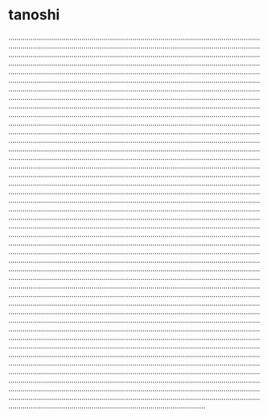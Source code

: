 # tanoshi
.....................................................................................................................................................................................................................................................................................................................................................................................................................................................................................................................................................................................................................................................................................................................................................................................................................................................................................................................................................................................................................................................................................................................................................................................................................................................................................................................................................................................................................................................................................................................................................................................................................................................................................................................................................................................................................................................................................................................................................................................................................................................................................................................................................................................................................................................................................................................................................................................................................................................................................................................................................................................................................................................................................................................................................................................................................................................................................................................................................................................................................................................................................................................................................................................................................................................................................................................................................................................................................................................................................................................................................................................................................................................................................................................................................................................................................................................................................................................................................................................................................................................................................................................................................................................................................................................................................................................................................................................................................................................................................................................................................................................................................................................................................................................................................................................................................................................................................................................................................................................................................................................................................................................................................................................................................................................................................................................................................................................................................................................................................................................................................................................................................................................